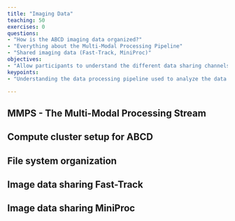 ```yaml
---
title: "Imaging Data"
teaching: 50
exercises: 0
questions:
- "How is the ABCD imaging data organized?"
- "Everything about the Multi-Modal Processing Pipeline"
- "Shared imaging data (Fast-Track, MiniProc)"
objectives:
- "Allow participants to understand the different data sharing channels for Fast-Track, MiniProc. Show how the fully processed data resource will look like."
keypoints:
- "Understanding the data processing pipeline used to analyze the data allows researchers to navigate the shared resources better."

---
```


## MMPS - The Multi-Modal Processing Stream

## Compute cluster setup for ABCD

## File system organization

## Image data sharing Fast-Track

## Image data sharing MiniProc